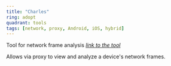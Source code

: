 ```yaml
---
title: "Charles"
ring: adopt
quadrant: tools
tags: [network, proxy, Android, iOS, hybrid]
---
```


<p>Tool for network frame analysis</strong>
<em><a href="https://www.charlesproxy.com/documentation/welcome/">link to the tool</a></em>
<p> Allows via proxy to view and analyze a device's network frames. <br />
